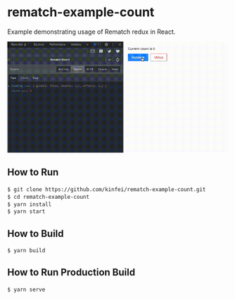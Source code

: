 # rematch-example-count

Example demonstrating usage of Rematch redux in React.

![Screenshot](screenshot.gif)

## How to Run

```bash
$ git clone https://github.com/kinfei/rematch-example-count.git
$ cd rematch-example-count
$ yarn install
$ yarn start
```

## How to Build

```bash
$ yarn build
```

## How to Run Production Build

```bash
$ yarn serve
```
